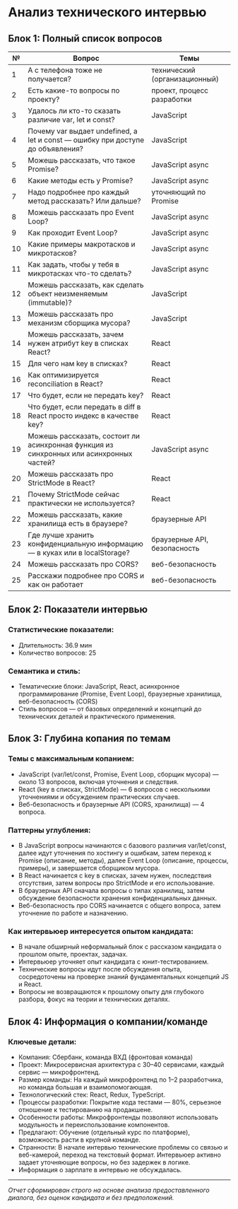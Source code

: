 # Анализ технического интервью

## Блок 1: Полный список вопросов

| №  | Вопрос                                                                                         | Темы        |
|-----|------------------------------------------------------------------------------------------------|-------------|
| 1   | А с телефона тоже не получается?                                                              | технический (организационный)  |
| 2   | Есть какие-то вопросы по проекту?                                                             | проект, процесс разработки     |
| 3   | Удалось ли кто-то сказать различие var, let и const?                                          | JavaScript                   |
| 4   | Почему var выдает undefined, а let и const — ошибку при доступе до объявления?                 | JavaScript                   |
| 5   | Можешь рассказать, что такое Promise?                                                        | JavaScript async             |
| 6   | Какие методы есть у Promise?                                                                  | JavaScript async             |
| 7   | Надо подробнее про каждый метод рассказать? Или дальше?                                       | уточняющий по Promise        |
| 8   | Можешь рассказать про Event Loop?                                                             | JavaScript async             |
| 9   | Как проходит Event Loop?                                                                       | JavaScript async             |
| 10  | Какие примеры макротасков и микротасков?                                                     | JavaScript async             |
| 11  | Как задать, чтобы у тебя в микротасках что-то сделать?                                       | JavaScript async             |
| 12  | Можешь рассказать, как сделать объект неизменяемым (immutable)?                              | JavaScript                   |
| 13  | Можешь рассказать про механизм сборщика мусора?                                              | JavaScript                   |
| 14  | Можешь рассказать, зачем нужен атрибут key в списках React?                                 | React                       |
| 15  | Для чего нам key в списках?                                                                   | React                       |
| 16  | Как оптимизируется reconciliation в React?                                                   | React                       |
| 17  | Что будет, если не передать key?                                                             | React                       |
| 18  | Что будет, если передать в diff в React просто индекс в качестве key?                         | React                       |
| 19  | Можешь рассказать, состоит ли асинхронная функция из синхронных или асинхронных частей?       | JavaScript async             |
| 20  | Можешь рассказать про StrictMode в React?                                                    | React                       |
| 21  | Почему StrictMode сейчас практически не используется?                                        | React                       |
| 22  | Можешь рассказать, какие хранилища есть в браузере?                                         | браузерные API               |
| 23  | Где лучше хранить конфиденциальную информацию — в куках или в localStorage?                   | браузерные API, безопасность |
| 24  | Можешь рассказать про CORS?                                                                   | веб-безопасность             |
| 25  | Расскажи подробнее про CORS и как он работает                                               | веб-безопасность             |

## Блок 2: Показатели интервью

### Статистические показатели:
- Длительность: 36.9 мин
- Количество вопросов: 25

### Семантика и стиль:
- Тематические блоки: JavaScript, React, асинхронное программирование (Promise, Event Loop), браузерные хранилища, веб-безопасность (CORS)
- Стиль вопросов — от базовых определений и концепций до технических деталей и практического применения.

## Блок 3: Глубина копания по темам

### Темы с максимальным копанием:
- JavaScript (var/let/const, Promise, Event Loop, сборщик мусора) — около 13 вопросов, включая уточнения и следствия.
- React (key в списках, StrictMode) — 6 вопросов с несколькими уточнениями и обсуждением практических случаев.
- Веб-безопасность и браузерные API (CORS, хранилища) — 4 вопроса.

### Паттерны углубления:
- В JavaScript вопросы начинаются с базового различия var/let/const, далее идут уточнения по хостингу и ошибкам, затем переход к Promise (описание, методы), далее Event Loop (описание, процессы, примеры), и завершается сборщиком мусора.
- В React начинается с key в списках, зачем нужен, последствия отсутствия, затем вопросы про StrictMode и его использование.
- В браузерных API сначала вопросы о типах хранилищ, затем обсуждение безопасности хранения конфиденциальных данных.
- Веб-безопасность про CORS начинается с общего вопроса, затем уточнение по работе и назначению.

### Как интервьюер интересуется опытом кандидата:
- В начале обширный неформальный блок с рассказом кандидата о прошлом опыте, проектах, задачах.
- Интервьюер уточняет опыт кандидата с юнит-тестированием.
- Технические вопросы идут после обсуждения опыта, сосредоточены на проверке знаний фундаментальных концепций JS и React.
- Вопросы не возвращаются к прошлому опыту для глубокого разбора, фокус на теории и технических деталях.

## Блок 4: Информация о компании/команде

### Ключевые детали:
- Компания: Сбербанк, команда ВХД (фронтовая команда)
- Проект: Микросервисная архитектура с 30–40 сервисами, каждый сервис — микрофронтенд.
- Размер команды: На каждый микрофронтенд по 1–2 разработчика, но команда большая и взаимопомогающая.
- Технологический стек: React, Redux, TypeScript.
- Процессы разработки: Покрытие кода тестами — 80%, серьезное отношение к тестированию на продакшене.
- Особенности работы: Микрофронтенды позволяют использовать модульность и переиспользование компонентов.
- Предлагают: Обучение (отдельный курс по платформе), возможность расти в крупной команде.
- Странности: В начале интервью технические проблемы со связью и веб-камерой, переход на текстовый формат. Интервьюер активно задает уточняющие вопросы, но без задержек в логике.
- Информация о зарплате в интервью не обсуждалась.

---

*Отчет сформирован строго на основе анализа предоставленного диалога, без оценок кандидата и без предположений.*
